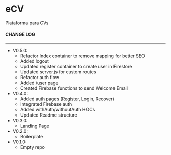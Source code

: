 # eCV
Plataforma para CVs

#### CHANGE LOG
***
* V0.5.0:
  * Refactor Index container to remove mapping for better SEO
  * Added logout
  * Updated register container to create user in Firestore
  * Updated server.js for custom routes
  * Refactor auth flow
  * Added /user page
  * Created Firebase functions to send Welcome Email
* V0.4.0:
  * Added auth pages (Register, Login, Recover)
  * Integrated Firebase auth
  * Added withAuth/withoutAuth HOCs
  * Updated Readme structure
* V0.3.0:
  * Landing Page
* V0.2.0:
  * Boilerplate
* V0.1.0:
  * Empty repo